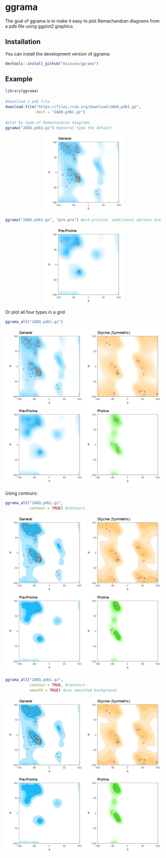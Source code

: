 
<!-- README.md is generated from README.Rmd. Please edit that file -->

# ggrama

<!-- badges: start -->
<!-- badges: end -->

The goal of ggrama is to make it easy to plot Ramachandran diagrams from
a pdb file using ggplot2 graphics.

## Installation

You can install the development version of ggrama:

``` r
devtools::install_github("missuse/ggrama")
```

## Example

``` r
library(ggrama)

#download a pdb file
download.file("https://files.rcsb.org/download/2ADQ.pdb1.gz",
              dest = "2ADQ.pdb1.gz")

#plot by type of Ramachandran diagrams
ggrama("2ADQ.pdb1.gz") #general type the default
```

<img src="man/figures/README-example-1.png" width="50%" style="display: block; margin: auto;" />

``` r
ggrama("2ADQ.pdb1.gz", "pre.pro") #pre-proline, additional options are glycine and proline
```

<img src="man/figures/README-example-2.png" width="50%" style="display: block; margin: auto;" />

Or plot all four types in a grid

``` r
ggrama_all("2ADQ.pdb1.gz")
```

<img src="man/figures/README-example2-1.png" width="100%" />

Using contours:

``` r
ggrama_all("2ADQ.pdb1.gz",
           contour = TRUE) #contours
```

<img src="man/figures/README-example3-1.png" width="100%" />

``` r
ggrama_all("2ADQ.pdb1.gz",
           contour = TRUE, #contours
           smooth = TRUE) #use smoothed background
```

<img src="man/figures/README-example4-1.png" width="100%" />
